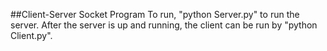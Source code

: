 ##Client-Server Socket Program
To run, "python Server.py" to run the server. After the server is up and running, the client can be run by "python Client.py".
